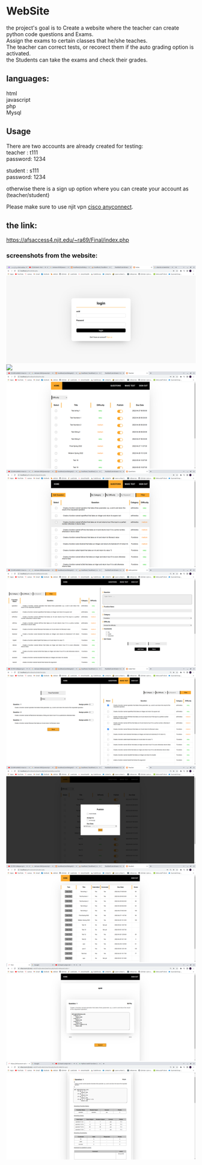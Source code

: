 # WebSite

the project's goal is to Create a website where the teacher can create python code questions and Exams.  
Assign the exams to certain classes that he/she teaches.  
The teacher can correct tests, or recorect them if the auto grading option is activated.  
the Students can take the exams and check their grades.  
  
## languages:  
  html  
  javascript   
  php  
  Mysql  
## Usage  
There are two accounts are already created for testing:  
teacher : t111  
password: 1234  

student : s111  
password: 1234  

otherwise there is a sign up option where you can create your account as (teacher/student)  

Please make sure to use njit vpn [cisco anyconnect](https://ist.njit.edu/vpn).  

## the link:  
https://afsaccess4.njit.edu/~ra69/Final/index.php    

### screenshots from the website:  
![](images/signIn.png)  
![](images/signIUp.png)  
![](images/tests.png)  
![](images/questions.png)  
![](images/createQuestion.png)  
![](images/createTest.png) 
![](images/assignTo.png) 
![](images/studentTests.png) 
![](images/takeTest.png) 
![](images/result.png) 
